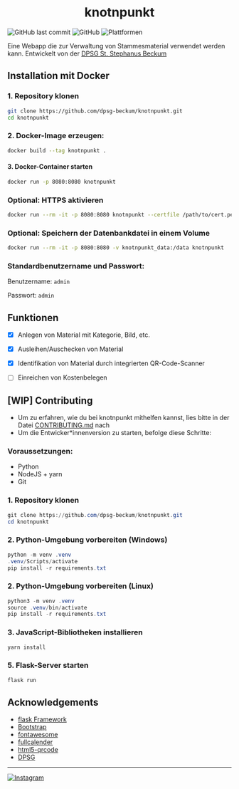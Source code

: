 # <center>knotnpunkt</center>
![GitHub last commit](https://img.shields.io/github/last-commit/dpsg-beckum/knotnpunkt)
![GitHub](https://img.shields.io/github/license/dpsg-beckum/knotnpunkt)
![Plattformen](https://img.shields.io/badge/platform-python%20%7C%20docker-003056)

Eine Webapp die zur Verwaltung von Stammesmaterial verwendet werden kann. Entwickelt von der [DPSG St. Stephanus Beckum](https://www.dpsg-beckum.de)


## Installation mit Docker

### 1. Repository klonen
```bash
git clone https://github.com/dpsg-beckum/knotnpunkt.git
cd knotnpunkt
```
### 2. Docker-Image erzeugen:
```bash
docker build --tag knotnpunkt .
```
#### 3. Docker-Container starten
```bash
docker run -p 8080:8080 knotnpunkt
```
### Optional: HTTPS aktivieren
```bash
docker run --rm -it -p 8080:8080 knotnpunkt --certfile /path/to/cert.pem --keyfile /path/to/key.pem
```
### Optional: Speichern der Datenbankdatei in einem Volume
```bash
docker run --rm -it -p 8080:8080 -v knotnpunkt_data:/data knotnpunkt
```

### Standardbenutzername und Passwort:

Benutzername: `admin`

Passwort: `admin`

## Funktionen

- [x] Anlegen von Material mit Kategorie, Bild, etc.
- [x] Ausleihen/Auschecken von Material
- [x] Identifikation von Material durch integrierten QR-Code-Scanner
- [ ] Einreichen von Kostenbelegen



## [WIP] Contributing

+ Um zu erfahren, wie du bei knotnpunkt mithelfen kannst, lies bitte in der Datei [CONTRIBUTING.md](.github/CONTRIBUTING.md) nach
+ Um die Entwicker*innenversion zu starten, befolge diese Schritte:

### Voraussetzungen:
+ Python
+ NodeJS + yarn
+ Git

### 1. Repository klonen
```PowerShell
git clone https://github.com/dpsg-beckum/knotnpunkt.git
cd knotnpunkt
```

### 2. Python-Umgebung vorbereiten (Windows)
```PowerShell
python -m venv .venv
.venv/Scripts/activate
pip install -r requirements.txt
```

### 2. Python-Umgebung vorbereiten (Linux)
```PowerShell
python3 -m venv .venv
source .venv/bin/activate
pip install -r requirements.txt
```

### 3. JavaScript-Bibliotheken installieren
```PowerShell
yarn install
```

### 5. Flask-Server starten
```PowerShell
flask run
```


## Acknowledgements
+ [flask Framework](https://github.com/pallets/flask)
+ [Bootstrap](https://github.com/twbs/bootstrap)
+ [fontawesome](https://github.com/FortAwesome/Font-Awesome)
+ [fullcalender](https://github.com/fullcalendar/fullcalendar)
+ [html5-qrcode](https://github.com/mebjas/html5-qrcode)
+ [DPSG](https://dpsg.de/de/vorlagen)

---
[![Instagram](https://img.shields.io/badge/Instagram-%40dpsg__beckum-003056)](https://www.instagram.com/dpsg_beckum)
